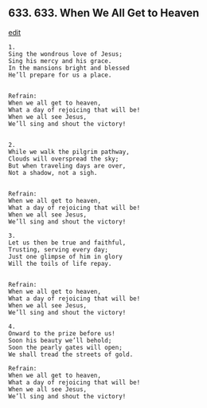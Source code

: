 
## 633.  633. When We All Get to Heaven
[edit](https://docs.google.com/document/d/1xmY9mNlNMbmCYHuss59i55gNMw7CQkur/edit?mode=html)






    1.
    Sing the wondrous love of Jesus;
    Sing his mercy and his grace.
    In the mansions bright and blessed
    He’ll prepare for us a place.


    Refrain:
    When we all get to heaven,
    What a day of rejoicing that will be!
    When we all see Jesus,
    We’ll sing and shout the victory!


    2.
    While we walk the pilgrim pathway,
    Clouds will overspread the sky;
    But when traveling days are over,
    Not a shadow, not a sigh.


    Refrain:
    When we all get to heaven,
    What a day of rejoicing that will be!
    When we all see Jesus,
    We’ll sing and shout the victory!

    3.
    Let us then be true and faithful,
    Trusting, serving every day;
    Just one glimpse of him in glory
    Will the toils of life repay.


    Refrain:
    When we all get to heaven,
    What a day of rejoicing that will be!
    When we all see Jesus,
    We’ll sing and shout the victory!

    4.
    Onward to the prize before us!
    Soon his beauty we’ll behold;
    Soon the pearly gates will open;
    We shall tread the streets of gold.

    Refrain:
    When we all get to heaven,
    What a day of rejoicing that will be!
    When we all see Jesus,
    We’ll sing and shout the victory!

